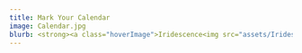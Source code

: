 ```yaml
---
title: Mark Your Calendar
image: Calendar.jpg
blurb: <strong><a class="hoverImage">Iridescence<img src="assets/Iridescence2025.jpg"/></a></strong><br/>&nbsp;&nbsp;3pm March 16, 2024 @ Holy Rosary Cathedral<br/><strong>Celtic/Folksong Concert</strong><br/>&nbsp;&nbsp;3pm May 11, 2024 @ First Presbyterian Church<br/>
---
```

